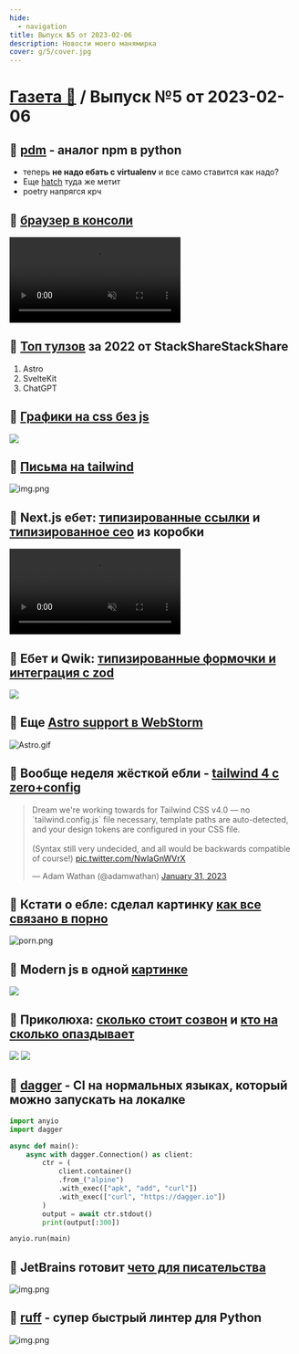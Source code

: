 ```yaml
---
hide:
  - navigation
title: Выпуск №5 от 2023-02-06
description: Новости моего манямирка
cover: g/5/cover.jpg
---
```


# [Газета 📰](../index.md) / Выпуск №5 от 2023-02-06

## 🔎 [pdm](https://pdm.fming.dev/latest/) - аналог npm в python

- теперь **не надо ебать с virtualenv** и все само ставится как надо?
- Еще [hatch](https://hatch.pypa.io/latest/) туда же метит
- poetry напрягся крч

## 🔎 [браузер в консоли](https://github.com/fathyb/carbonyl)

<video src="browser.mp4" autoplay muted></video>

## 🔎 [Топ тулзов](https://stackshare.io/posts/top-developer-tools-2022#new) за 2022 от StackShareStackShare

1. Astro
1. SvelteKit
1. ChatGPT

## 🔎 [Графики на css без js](https://chartscss.org/)

![](chartcss.png)

## 🔎 [Письма на tailwind](https://github.com/soheilpro/mailwind) 

![img.png](mailwind.png)

## 🔎 Next.js ебет: [типизированные ссылки](https://twitter.com/shuding_/status/1620137501192253440?t=ZGbAd5BOpARqVuxS2axVcA&s=19) и [типизированное сео](https://twitter.com/leeerob/status/1619743437577912321?t=R00oGwqimHZmmFMUqsZRXQ&s=19) из коробки 

<video src="nextjs.mp4" autoplay muted></video>

## 🔎 Ебет и Qwik: [типизированные формочки и интеграция с zod](https://twitter.com/manucorporat/status/1619746669452750848?t=TKVBEuuWq9ux6cSweQGFZA&s=19)

![](qwik.jfif)

## 🔎 Еще [Astro support в WebStorm](https://blog.jetbrains.com/webstorm/2023/02/webstorm-2023-1-eap-3/)

![Astro.gif](Astro.gif)

## 🔎 Вообще неделя жёсткой ебли - [tailwind 4 с zero+config](https://twitter.com/adamwathan/status/1620261896611061760?s=20)

<blockquote class="twitter-tweet"><p lang="en" dir="ltr">Dream we&#39;re working towards for Tailwind CSS v4.0 — no `tailwind.config.js` file necessary, template paths are auto-detected, and your design tokens are configured in your CSS file.<br><br>(Syntax still very undecided, and all would be backwards compatible of course!) <a href="https://t.co/NwIaGnWVrX">pic.twitter.com/NwIaGnWVrX</a></p>&mdash; Adam Wathan (@adamwathan) <a href="https://twitter.com/adamwathan/status/1620261896611061760?ref_src=twsrc%5Etfw">January 31, 2023</a></blockquote> <script async src="https://platform.twitter.com/widgets.js" charset="utf-8"></script>

## 📝 Кстати о ебле: сделал картинку [**как все связано в порно**](../../b/porn/index.md)

![porn.png](porn.png)

## 🤡 Modern js в одной [картинке](https://twitter.com/wesbos/status/1620793926306205701)

![](js.jfif)

## 🤡 Приколюха: [сколько стоит созвон](https://twitter.com/0xgaut/status/1620815168921038850?s=20&t=sERV2B65dbiSlPKnD7wUqQ) и [кто на сколько опаздывает](https://twitter.com/theShaneLevine/status/1621515115777658881?s=20&t=sERV2B65dbiSlPKnD7wUqQ)

<div class="grid-2d" >
<img src="cal1.png"> 
<img src="cal2.jfif"> 
</div>

## 🔎 [dagger](https://dagger.io/) - CI на нормальных языках, который можно запускать на локалке

```python
import anyio
import dagger

async def main():
    async with dagger.Connection() as client:
        ctr = (
            client.container()
            .from_("alpine")
            .with_exec(["apk", "add", "curl"])
            .with_exec(["curl", "https://dagger.io"])
        )
        output = await ctr.stdout()
        print(output[:300])

anyio.run(main)
```

## 🔎 JetBrains готовит [чето для писательства](https://lp.jetbrains.com/-writerside-upd/)

![img.png](writerside.png)

## 🔎 [ruff](https://github.com/charliermarsh/ruff) - супер быстрый линтер для Python

![img.png](ruff.svg)